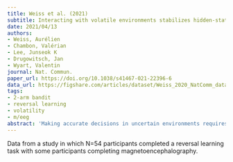 ```yaml
---
title: Weiss et al. (2021)
subtitle: Interacting with volatile environments stabilizes hidden-state inference and its brain signatures
date: 2021/04/13
authors:
- Weiss, Aurélien
- Chambon, Valérian
- Lee, Junseok K
- Drugowitsch, Jan
- Wyart, Valentin
journal: Nat. Commun.
paper_url: https://doi.org/10.1038/s41467-021-22396-6
data_url: https://figshare.com/articles/dataset/Weiss_2020_NatComm_data_behavior_zip/13200128
tags:
- 2-arm bandit
- reversal learning
- volatility
- m/eeg
abstract: 'Making accurate decisions in uncertain environments requires identifying the generative cause of sensory cues, but also the expected outcomes of possible actions. Although both cognitive processes can be formalized as Bayesian inference, they are commonly studied using different experimental frameworks, making their formal comparison difficult. Here, by framing a reversal learning task either as cue-based or outcome-based inference, we found that humans perceive the same volatile environment as more stable when inferring its hidden state by interaction with uncertain outcomes than by observation of equally uncertain cues. Multivariate patterns of magnetoencephalographic (MEG) activity reflected this behavioral difference in the neural interaction between inferred beliefs and incoming evidence, an effect originating from associative regions in the temporal lobe. Together, these findings indicate that the degree of control over the sampling of volatile environments shapes human learning and decision-making under uncertainty.'
---
```


Data from a study in which N=54 participants completed a reversal learning task with some participants completing magnetoencephalography.
